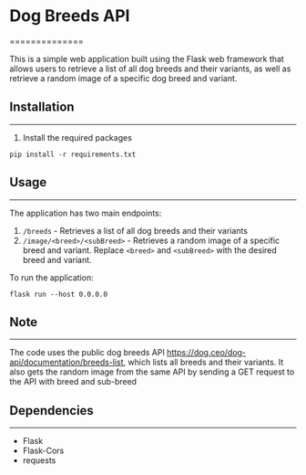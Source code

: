 # Dog Breeds API
==============

This is a simple web application built using the Flask web framework that allows users to retrieve a list of all dog breeds and their variants, as well as retrieve a random image of a specific dog breed and variant.

## Installation
------------

1.  Install the required packages

`pip install -r requirements.txt`

## Usage
-----

The application has two main endpoints:

1.  `/breeds` - Retrieves a list of all dog breeds and their variants
2.  `/image/<breed>/<subBreed>` - Retrieves a random image of a specific breed and variant. Replace `<breed>` and `<subBreed>` with the desired breed and variant.

To run the application:

`flask run --host 0.0.0.0`

## Note
----

The code uses the public dog breeds API <https://dog.ceo/dog-api/documentation/breeds-list>, which lists all breeds and their variants. It also gets the random image from the same API by sending a GET request to the API with breed and sub-breed


## Dependencies
------------

-   Flask
-   Flask-Cors
-   requests